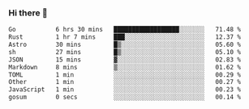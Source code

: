 ### Hi there 👋
<!--START_SECTION:waka-->

```txt
Go           6 hrs 30 mins   ██████████████████░░░░░░░   71.48 %
Rust         1 hr 7 mins     ███░░░░░░░░░░░░░░░░░░░░░░   12.37 %
Astro        30 mins         █▒░░░░░░░░░░░░░░░░░░░░░░░   05.60 %
sh           27 mins         █▒░░░░░░░░░░░░░░░░░░░░░░░   05.10 %
JSON         15 mins         ▓░░░░░░░░░░░░░░░░░░░░░░░░   02.83 %
Markdown     8 mins          ▒░░░░░░░░░░░░░░░░░░░░░░░░   01.62 %
TOML         1 min           ░░░░░░░░░░░░░░░░░░░░░░░░░   00.29 %
Other        1 min           ░░░░░░░░░░░░░░░░░░░░░░░░░   00.27 %
JavaScript   1 min           ░░░░░░░░░░░░░░░░░░░░░░░░░   00.23 %
gosum        0 secs          ░░░░░░░░░░░░░░░░░░░░░░░░░   00.14 %
```

<!--END_SECTION:waka-->

<!--
**YoganshSharma/YoganshSharma** is a ✨ _special_ ✨ repository because its `README.md` (this file) appears on your GitHub profile.

Here are some ideas to get you started:

- 🔭 I’m currently working on ...
- 🌱 I’m currently learning ...
- 👯 I’m looking to collaborate on ...
- 🤔 I’m looking for help with ...
- 💬 Ask me about ...
- 📫 How to reach me: ...
- 😄 Pronouns: ...
- ⚡ Fun fact: ...
-->
